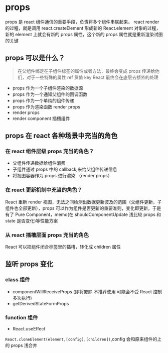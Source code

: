 # props

props 是 react 组件通信的重要手段，负责将多个组件串联起来。
react render 的过程，就是调用 react.createElement 形成新的 React.element 对象的过程，新的 element 上就会有新的 props 属性，这个新的 props 属性就是重新渲染试图的关键

## props 可以是什么？

> 在父组件绑定在子组件标签的属性或者方法，最终会变成 props 传递给他们，对于一些特殊的属性 ref 货值 key React 最终会在底层去额外的处理

- props 作为一个子组件渲染的数据源
- props 作为一个通知父组件的回调函数
- props 作为一个单纯的组件传递
- props 作为渲染函数 render props
- render props
- render component 插槽组件

## props 在 react 各种场景中充当的角色

### 在 react 组件层级 props 充当的角色？

- 父组件传递数据给组件消费
- 子组件通过 props 中的 callback,来给父组件传递信息
- 将视图容器作为 props 进行渲染 （render props）

### 在 react 更新机制中充当的角色？

React 重新 render 视图，无法之间检测出数据更新波及的范围（父组件更新，子组件也全部更新），props 可以作为组件是否更新的重要准则，变化即更新，于是有了 Pure Component，memo(在 shouldComponentUpdate 浅比较 props 和 state 是否变化)等性能方案

### 从 react 插槽层面 props 充当的角色

React 可以把组件闭合标签里的插槽，转化成 children 属性

## 监听 props 变化

### class 组件

- componentWillReceiveProps (即将废除 不推荐使用 可能会不受 React 控制多次执行)
- getDerivedStateFormProps

### function 组件

- React.useEffect

`React.cloneElement(element,[config],[children])`,config 会和原来组件的上的 props 浅合并
